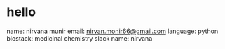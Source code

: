 # hello
name: nirvana munir
email: nirvan.monir66@gmail.com
language: python 
biostack: medicinal chemistry
slack name: nirvana
